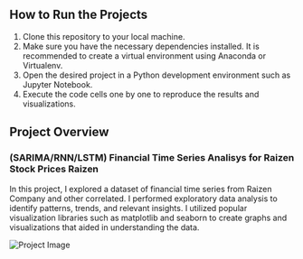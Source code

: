 <h2>How to Run the Projects</h2>
<ol>
  <li>Clone this repository to your local machine.</li>
  <li>Make sure you have the necessary dependencies installed. It is recommended to create a virtual environment using Anaconda or Virtualenv.</li>
  <li>Open the desired project in a Python development environment such as Jupyter Notebook.</li>
  <li>Execute the code cells one by one to reproduce the results and visualizations.</li>
</ol>

<h2>Project Overview</h2>
<h3>(SARIMA/RNN/LSTM) Financial Time Series Analisys for Raizen Stock Prices Raizen</h3>
<p>In this project, I explored a dataset of financial time series from Raizen Company and other correlated. I performed exploratory data analysis to identify patterns, trends, and relevant insights. I utilized popular visualization libraries such as matplotlib and seaborn to create graphs and visualizations that aided in understanding the data.</p>

<img src="![Screenshot_3](https://github.com/Victor-Bene/DataScience_projects/assets/133928660/829fe7c2-6130-4041-b6bb-b34c98dea5da)" alt="Project Image">

